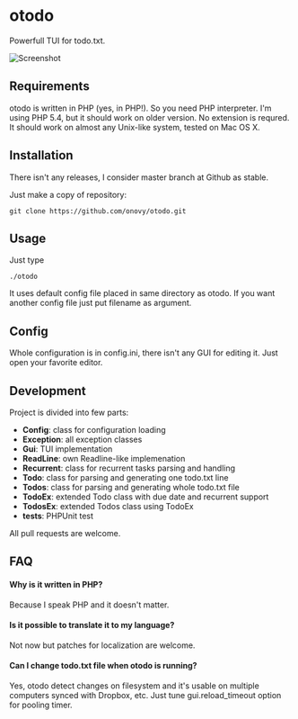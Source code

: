 # otodo #

Powerfull TUI for todo.txt.

![Screenshot](https://raw.githubusercontent.com/onovy/otodo/master/screenshot.png "Screenshot")

## Requirements ##
otodo is written in PHP (yes, in PHP!). So you need PHP interpreter. I'm using PHP 5.4, but it should work on older version. No extension is requred. It should work on almost any Unix-like system, tested on Mac OS X.

## Installation ##
There isn't any releases, I consider master branch at Github as stable.

Just make a copy of repository:
```
git clone https://github.com/onovy/otodo.git
```

## Usage ##
Just type
```
./otodo
```

It uses default config file placed in same directory as otodo. If you want another config file just put filename as argument.

## Config ##
Whole configuration is in config.ini, there isn't any GUI for editing it. Just open your favorite editor.

## Development ##
Project is divided into few parts:
* **Config**: class for configuration loading
* **Exception**: all exception classes
* **Gui**: TUI implementation
* **ReadLine**: own Readline-like implemenation
* **Recurrent**: class for recurrent tasks parsing and handling
* **Todo**: class for parsing and generating one todo.txt line
* **Todos**: class for parsing and generating whole todo.txt file
* **TodoEx**: extended Todo class with due date and recurrent support
* **TodosEx**: extended Todos class using TodoEx
* **tests**: PHPUnit test

All pull requests are welcome.

## FAQ ##
#### Why is it written in PHP? ####
Because I speak PHP and it doesn't matter.

#### Is it possible to translate it to my language? ####
Not now but patches for localization are welcome.

#### Can I change todo.txt file when otodo is running? ####
Yes, otodo detect changes on filesystem and it's usable on multiple computers synced with Dropbox, etc. Just tune gui.reload_timeout option for pooling timer.
